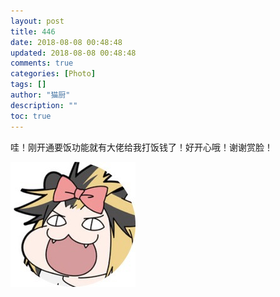 ```yaml
---
layout: post
title: 446
date: 2018-08-08 00:48:48
updated: 2018-08-08 00:48:48
comments: true
categories: [Photo]
tags: []
author: "猫厨"
description: ""
toc: true
---
```


<p>哇！刚开通要饭功能就有大佬给我打饭钱了！好开心哦！谢谢赏脸！</p>

![](https://raw.githubusercontent.com/alicewish/meowchain247/master/img_cVZNdzJtQk9JV2ZRa2RSWHZ5TThuajJsdUtleXhEeXdteElzYWVHazdodDZhallxSXVjRklRPT0.jpg)